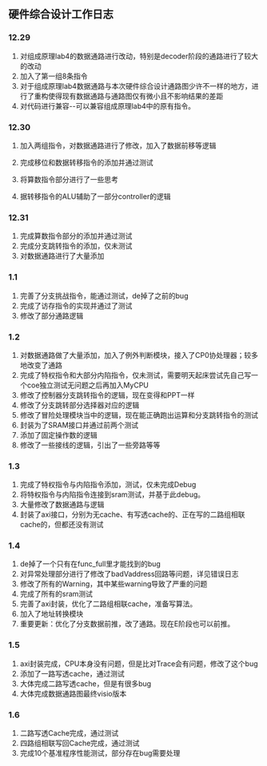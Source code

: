 ## 硬件综合设计工作日志



### 12.29

1. 对组成原理lab4的数据通路进行改动，特别是decoder阶段的通路进行了较大的改动
2. 加入了第一组8条指令
3. 对于组成原理lab4数据通路与本次硬件综合设计通路图少许不一样的地方，进行了重构使得现有数据通路与通路图仅有微小且不影响结果的差距
4. 对代码进行兼容--可以兼容组成原理lab4中的原有指令。



### 12.30

1. 加入两组指令，对数据通路进行了修改，加入了数据前移等逻辑

2. 完成移位和数据转移指令的添加并通过测试

3. 将算数指令部分进行了一些思考

4. 据转移指令的ALU辅助了一部分controller的逻辑




### 12.31

1. 完成算数指令部分的添加并通过测试
2. 完成分支跳转指令的添加，仅未测试
3. 对数据通路进行了大量添加



### 1.1

1. 完善了分支挑战指令，能通过测试，de掉了之前的bug
2. 完成了访存指令的实现并通过了测试
3. 修改了部分通路逻辑



### 1.2

1. 对数据通路做了大量添加，加入了例外判断模块，接入了CP0协处理器；较多地改变了通路
2. 完成了特权指令和大部分内陷指令，仅未测试，需要明天起床尝试先自己写一个coe独立测试无问题之后再加入MyCPU
3. 修改了控制器分支跳转指令的逻辑，现在变得和PPT一样
4. 修改了分支跳转部分选择器对应的逻辑
5. 修改了冒险处理模块当中的逻辑，现在能正确跑出运算和分支跳转指令的测试
6. 封装为了SRAM接口并通过前两个测试
7. 添加了固定操作数的逻辑
8. 修改了一些接线的逻辑，引出了一些旁路等等



### 1.3

1. 完成了特权指令与内陷指令添加，测试，仅未完成Debug
2. 将特权指令与内陷指令连接到sram测试，并基于此debug。
3. 大量修改了数据通路与逻辑
4. 封装了axi接口，分别为无cache、有写透cache的、正在写的二路组相联cache的，但都还没有测试



### 1.4

1. de掉了一个只有在func_full里才能找到的bug
2. 对异常处理部分进行了修改了badVaddress回路等问题，详见错误日志
3. 修改了所有的Warning，其中某些warning导致了严重的问题
4. 完成了所有的sram测试
5. 完善了axi封装，优化了二路组相联cache，准备写算法。
6. 加入了地址转换模块
7. 重要更新：优化了分支数据前推，改了通路。现在E阶段也可以前推。



### 1.5

1. axi封装完成，CPU本身没有问题，但是比对Trace会有问题，修改了这个bug
2. 添加了一路写透cache，通过测试
3. 大体完成二路写透cache，但是有很多bug
4. 大体完成数据通路图最终visio版本



### 1.6

1. 二路写透Cache完成，通过测试
2. 四路组相联写回Cache完成，通过测试
3. 完成10个基准程序性能测试，部分存在bug需要处理


